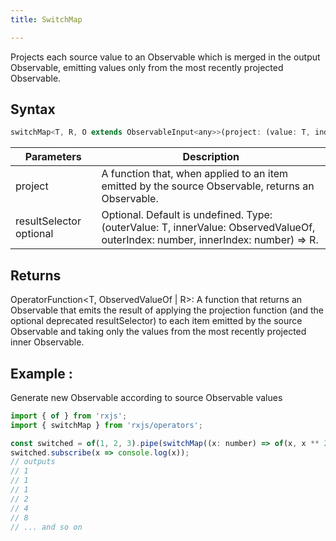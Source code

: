 ```yaml
---
title: SwitchMap

---
```


Projects each source value to an Observable which is merged in the output Observable, emitting values only from the most recently projected Observable.


## Syntax

```javascript
switchMap<T, R, O extends ObservableInput<any>>(project: (value: T, index: number) => O, resultSelector?: (outerValue: T, innerValue: ObservedValueOf<O>, outerIndex: number, innerIndex: number) => R): OperatorFunction<T, ObservedValueOf<O> | R>
```

| Parameters | Description |
| ---------- | ----------- |
| project | A function that, when applied to an item emitted by the source Observable, returns an Observable. |
| resultSelector optional | Optional. Default is undefined. Type: (outerValue: T, innerValue: ObservedValueOf, outerIndex: number, innerIndex: number) => R. |


## Returns

OperatorFunction<T, ObservedValueOf<O> | R>: A function that returns an Observable that emits the result of applying the projection function (and the optional deprecated resultSelector) to each item emitted by the source Observable and taking only the values from the most recently projected inner Observable.


## Example : 

Generate new Observable according to source Observable values

```javascript
import { of } from 'rxjs';
import { switchMap } from 'rxjs/operators';

const switched = of(1, 2, 3).pipe(switchMap((x: number) => of(x, x ** 2, x ** 3)));
switched.subscribe(x => console.log(x));
// outputs
// 1
// 1
// 1
// 2
// 4
// 8
// ... and so on
```